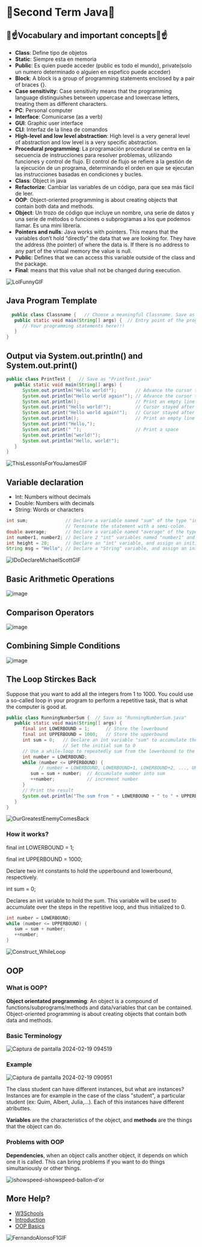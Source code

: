 # 📕Second Term Java📕
## 🥸☝Vocabulary and important concepts🥸☝
- **Class**: Define tipo de objetos
- **Static**: Siempre esta en memoria  
- **Public**: Es quien puede acceder (public es todo el mundo), private(solo un numero determinado o alguien en espefico puede acceder) 
- **Block**: A block is a group of programming statements enclosed by a pair of braces {}.
- **Case sensitivity**: Case sensitivity means that the programming language distinguishes between uppercase and lowercase letters, treating them as different characters.
- **PC**: Personal computer 
- **Interface**: Comunicarse (as a verb)
- **GUI**: Graphic user interface
- **CLI**: Interfaz de la línea de comandos
- **High-level and low level abstraction**: High level is a very general level of abstraction and low level is a very specific abstraction.
- **Procedural programming**: La programación procedural se centra en la secuencia de instrucciones para resolver problemas, utilizando funciones y control de flujo. El control de flujo se refiere a la gestión de la ejecución de un programa, determinando el orden en que se ejecutan las instrucciones basadas en condiciones y bucles.
- **Class**: Object in java
- **Refactorize**: Cambiar las variables de un código, para que sea más fácil de leer. 
- **OOP**: Object-oriented programming is about creating objects that contain both data and methods.
- **Object**: Un trozo de código que incluye un nombre, una serie de datos y una serie de métodos o funciones o subprogramas a los que podemos llamar. Es una mini librería. 
- **Pointers and nulls**: Java works with pointers. This means that the variables don’t hold “directly” the data that we are looking for. They have the address (the pointer) of where the data is. If there is no address to any part of the virtual memory the value is null. 
- **Public**: Defines that we can access this variable outside of the class and the package. 
- **Final**: means that this value shall not be changed during execution. 


  
![LolFunnyGIF](https://github.com/Spaikyjordi/J25-programming-jordi/assets/144990855/3772ce33-0ce3-48bc-a158-3bec616e08e1)


## Java Program Template
```java
  public class Classname {   // Choose a meaningful Classname. Save as "Classname.java"
   public static void main(String[] args) {  // Entry point of the program
      // Your programming statements here!!!
   }
}
```

## Output via System.out.println() and System.out.print()
```java
public class PrintTest {   // Save as "PrintTest.java"
   public static void main(String[] args) {
      System.out.println("Hello world!");       // Advance the cursor to the beginning of next line after printing
      System.out.println("Hello world again!"); // Advance the cursor to the beginning of next line after printing
      System.out.println();                     // Print an empty line
      System.out.print("Hello world!");         // Cursor stayed after the printed string
      System.out.print("Hello world again!");   // Cursor stayed after the printed string
      System.out.println();                     // Print an empty line
      System.out.print("Hello,");
      System.out.print(" ");                    // Print a space
      System.out.println("world!");
      System.out.println("Hello, world!");
   }
}
```
![ThisLessonIsForYouJamesGIF](https://github.com/Spaikyjordi/J25-programming-jordi/assets/144990855/dba77db1-a32b-44bf-9037-52aad672e6a9)

## Variable declaration
- Int: Numbers without decimals
- Double: Numbers with decimals
- String: Words or characters
  
```java
int sum;              // Declare a variable named "sum" of the type "int" for storing an integer.
                      // Terminate the statement with a semi-colon.
double average;       // Declare a variable named "average" of the type "double" for storing a real number.
int number1, number2; // Declare 2 "int" variables named "number1" and "number2", separated by a comma.
int height = 20;      // Declare an "int" variable, and assign an initial value.
String msg = "Hello"; // Declare a "String" variable, and assign an initial value.
```
![IDoDeclareMichaelScottGIF](https://github.com/Spaikyjordi/J25-programming-jordi/assets/144990855/9542ad77-edfa-42e7-863b-df651e0f8af5)

## Basic Arithmetic Operations
![image](https://github.com/Spaikyjordi/J25-programming-jordi/assets/144990855/5bcc08c7-c1b4-4116-9a6a-611a52730264)
## Comparison Operators
![image](https://github.com/Spaikyjordi/J25-programming-jordi/assets/144990855/73a12f54-d7a8-47a1-b90a-fc955dfa77cc)
## Combining Simple Conditions
![image](https://github.com/Spaikyjordi/J25-programming-jordi/assets/144990855/1dd8fb3d-2bb8-4705-94db-7a7ce88039b7)

## The Loop Stirckes Back
Suppose that you want to add all the integers from 1 to 1000. You could use a so-called loop in your program to perform a repetitive task, that is what the computer is good at.
  
```java
public class RunningNumberSum {  // Save as "RunningNumberSum.java"
   public static void main(String[] args) {
      final int LOWERBOUND = 1;      // Store the lowerbound
      final int UPPERBOUND = 1000;   // Store the upperbound
      int sum = 0;   // Declare an int variable "sum" to accumulate the numbers
                     // Set the initial sum to 0
      // Use a while-loop to repeatedly sum from the lowerbound to the upperbound
      int number = LOWERBOUND;
      while (number <= UPPERBOUND) {
            // number = LOWERBOUND, LOWERBOUND+1, LOWERBOUND+2, ..., UPPERBOUND for each iteration
         sum = sum + number;  // Accumulate number into sum
         ++number;            // increment number
      }
      // Print the result
      System.out.println("The sum from " + LOWERBOUND + " to " + UPPERBOUND + " is " + sum);
   }
}
```

![OurGreatestEnemyComesBack](https://github.com/Spaikyjordi/J25-programming-jordi/assets/144990855/c7494db0-384b-4648-94c2-832e00c3845b)

### How it works?
final int LOWERBOUND = 1;


final int UPPERBOUND = 1000;


Declare two int constants to hold the upperbound and lowerbound, respectively.

int sum = 0;


Declares an int variable to hold the sum. This variable will be used to accumulate over the steps in the repetitive loop, and thus initialized to 0.
```java
int number = LOWERBOUND;
while (number <= UPPERBOUND) {
   sum = sum + number;
   ++number;
}
```
![Construct_WhileLoop](https://github.com/Spaikyjordi/J25-programming-jordi/assets/144990855/4cce2b48-fda2-4659-9e90-ba401adbdc33)
## OOP
### What is OOP?
**Object orientated programming**: An object is a compound of functions/subprograms/methods and data/variables that can be contained. Object-oriented programming is about creating objects that contain both data and methods. 
### Basic Terminology
![Captura de pantalla 2024-02-19 094519](https://github.com/Spaikyjordi/J25-programming-jordi/assets/144990855/a6d6abb0-ba9d-49c9-9c5a-af5285e0cc93)
### Example
![Captura de pantalla 2024-02-19 090951](https://github.com/Spaikyjordi/J25-programming-jordi/assets/144990855/6205a55d-5231-4558-b557-273bda4e798c)


The class student can have different instances, but what are instances? Instances are for example in the case of the class "student", a particular student (ex: Quim, Albert, Julia,...). Each of this instances have different atributtes.


**Variables** are the characteristics of the object, and **methods** are the things that the object can do. 


### Problems with OOP
**Dependencies**, when an object calls another object, it depends on which one it is called. This can bring problems if you want to do things simultaniously or other things.


![ishowspeed-ishowspeed-ballon-d'or](https://github.com/Spaikyjordi/J25-programming-jordi/assets/144990855/d026031e-369c-4cae-b59b-6f80b2543b55)

## More Help?
- [W3Schools](https://www.w3schools.com/java/default.asp)
- [Introduction](https://www3.ntu.edu.sg/home/ehchua/programming/java/J1a_Introduction.html)
- [OOP Basics](https://www3.ntu.edu.sg/home/ehchua/programming/java/J3a_OOPBasics.html)


![FernandoAlonsoF1GIF](https://github.com/Spaikyjordi/J25-programming-jordi/assets/144990855/4f11d731-d97e-4d7a-b7e8-d57533edd35a)
